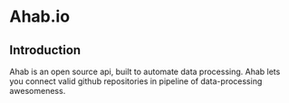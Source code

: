 Ahab.io
=========

Introduction
-------------

Ahab is an open source api, built to automate data processing. Ahab lets you connect valid github repositories in pipeline of data-processing awesomeness. 
